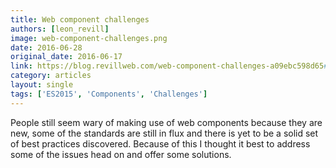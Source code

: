 ```yaml
---
title: Web component challenges
authors: [leon_revill]
image: web-component-challenges.png
date: 2016-06-28
original_date: 2016-06-17
link: https://blog.revillweb.com/web-component-challenges-a09ebc598d65#.oacfju67t
category: articles
layout: single
tags: ['ES2015', 'Components', 'Challenges']
---
```


<p>People still seem wary of making use of web components because they are new, some of the standards are still in flux and there is yet to be a solid set of best practices discovered. Because of this I thought it best to address some of the issues head on and offer some solutions.</p>
<!-- Excerpt -->
